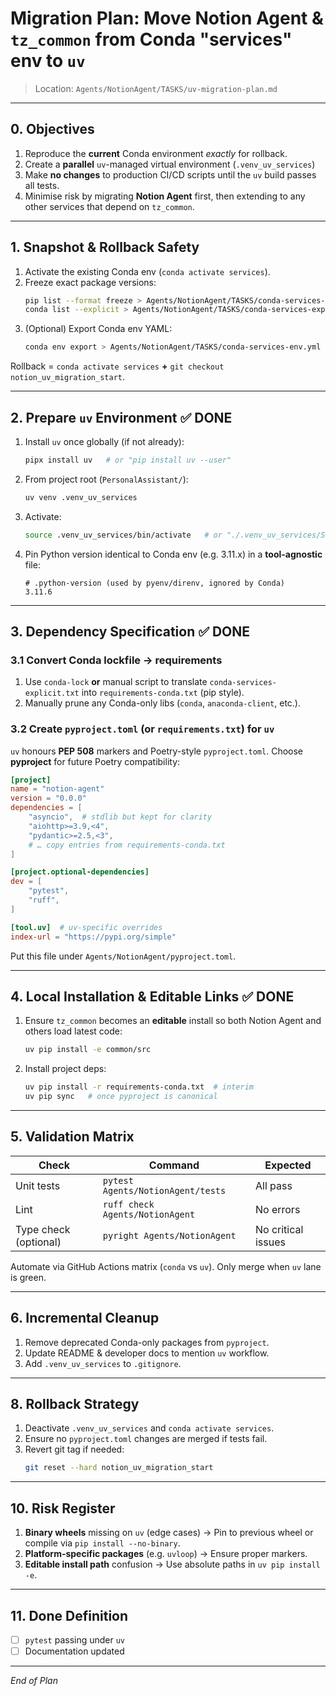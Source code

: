 # Migration Plan: Move Notion Agent & `tz_common` from Conda "services" env to `uv`

> Location: `Agents/NotionAgent/TASKS/uv-migration-plan.md`

---

## 0. Objectives
1. Reproduce the **current** Conda environment _exactly_ for rollback.
2. Create a **parallel** `uv`-managed virtual environment (`.venv_uv_services`)
3. Make **no changes** to production CI/CD scripts until the `uv` build passes all tests.
4. Minimise risk by migrating **Notion Agent** first, then extending to any other services that depend on `tz_common`.

---

## 1. Snapshot & Rollback Safety
1. Activate the existing Conda env (`conda activate services`).
2. Freeze exact package versions:
	```bash
	pip list --format freeze > Agents/NotionAgent/TASKS/conda-services-freeze.txt
	conda list --explicit > Agents/NotionAgent/TASKS/conda-services-explicit.txt
	```
4. (Optional) Export Conda env YAML:
	```bash
	conda env export > Agents/NotionAgent/TASKS/conda-services-env.yml
	```

Rollback = `conda activate services` **+** `git checkout notion_uv_migration_start`.

---

## 2. Prepare `uv` Environment ✅ DONE
1. Install `uv` once globally (if not already):
	```bash
	pipx install uv   # or "pip install uv --user"
	```
2. From project root (`PersonalAssistant/`):
	```bash
	uv venv .venv_uv_services
	```
3. Activate:
	```bash
	source .venv_uv_services/bin/activate   # or "./.venv_uv_services/Scripts/activate" on Windows
	```
4. Pin Python version identical to Conda env (e.g. 3.11.x) in a **tool-agnostic** file:
	```
	# .python-version (used by pyenv/direnv, ignored by Conda)
	3.11.6
	```

---

## 3. Dependency Specification ✅ DONE
### 3.1 Convert Conda lockfile → requirements
1. Use `conda-lock` **or** manual script to translate `conda-services-explicit.txt` into `requirements-conda.txt` (pip style).
2. Manually prune any Conda-only libs (`conda`, `anaconda-client`, etc.).

### 3.2 Create `pyproject.toml` (or `requirements.txt`) for `uv`
`uv` honours **PEP 508** markers and Poetry-style `pyproject.toml`. Choose **pyproject** for future Poetry compatibility:
```toml
[project]
name = "notion-agent"
version = "0.0.0"
dependencies = [
	"asyncio",  # stdlib but kept for clarity
	"aiohttp>=3.9,<4",
	"pydantic>=2.5,<3",
	# … copy entries from requirements-conda.txt
]

[project.optional-dependencies]
dev = [
	"pytest",
	"ruff",
]

[tool.uv]  # uv-specific overrides
index-url = "https://pypi.org/simple"
```

Put this file under `Agents/NotionAgent/pyproject.toml`.

---

## 4. Local Installation & Editable Links ✅ DONE
1. Ensure `tz_common` becomes an **editable** install so both Notion Agent and others load latest code:
	```bash
	uv pip install -e common/src
	```
2. Install project deps:
	```bash
	uv pip install -r requirements-conda.txt  # interim
	uv pip sync   # once pyproject is canonical
	```

---

## 5. Validation Matrix
| Check | Command | Expected |
|-------|---------|----------|
| Unit tests | `pytest Agents/NotionAgent/tests` | All pass |
| Lint | `ruff check Agents/NotionAgent` | No errors |
| Type check (optional) | `pyright Agents/NotionAgent` | No critical issues |

Automate via GitHub Actions matrix (`conda` vs `uv`). Only merge when `uv` lane is green.

---

## 6. Incremental Cleanup
1. Remove deprecated Conda-only packages from `pyproject`.
2. Update README & developer docs to mention `uv` workflow.
3. Add `.venv_uv_services` to `.gitignore`.

---

## 8. Rollback Strategy
1. Deactivate `.venv_uv_services` and `conda activate services`.
2. Ensure no `pyproject.toml` changes are merged if tests fail.
3. Revert git tag if needed:
	```bash
	git reset --hard notion_uv_migration_start
	```

---

## 10. Risk Register
1. **Binary wheels** missing on `uv` (edge cases) → Pin to previous wheel or compile via `pip install --no-binary`.
2. **Platform-specific packages** (e.g. `uvloop`) → Ensure proper markers.
3. **Editable install path** confusion → Use absolute paths in `uv pip install -e`.

---

## 11. Done Definition
- [ ] `pytest` passing under `uv`
- [ ] Documentation updated

---

*End of Plan* 